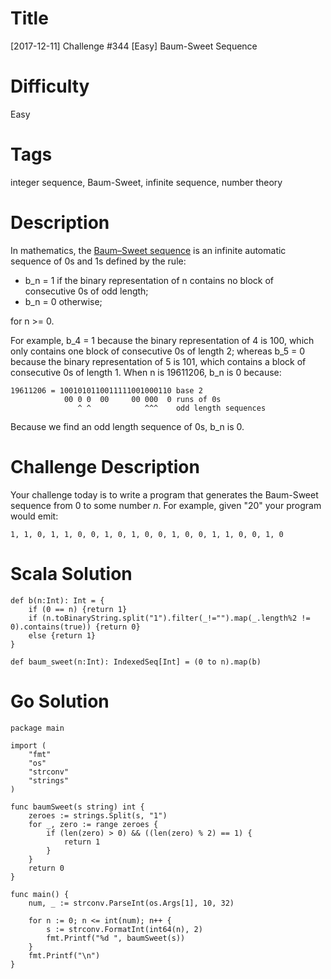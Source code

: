 # Title

[2017-12-11] Challenge #344 [Easy] Baum-Sweet Sequence

# Difficulty

Easy

# Tags

integer sequence, Baum-Sweet, infinite sequence, number theory

# Description

In mathematics, the [Baum–Sweet sequence](https://en.wikipedia.org/wiki/Baum%E2%80%93Sweet_sequence) is an infinite automatic sequence of 0s and 1s defined by the rule:

* b_n = 1 if the binary representation of n contains no block of consecutive 0s of odd length;
* b_n = 0 otherwise;

for n >= 0.

For example, b_4 = 1 because the binary representation of 4 is 100, which only contains one block of consecutive 0s of length 2; whereas b_5 = 0 because the binary representation of 5 is 101, which contains a block of consecutive 0s of length 1. When n is 19611206, b_n is 0 because:

    19611206 = 1001010110011111001000110 base 2
                00 0 0  00     00 000  0 runs of 0s
                   ^ ^            ^^^    odd length sequences
               
Because we find an odd length sequence of 0s, b_n is 0. 
 
# Challenge Description

Your challenge today is to write a program that generates the Baum-Sweet sequence from 0 to some number *n*. For example, given "20" your program would emit:

    1, 1, 0, 1, 1, 0, 0, 1, 0, 1, 0, 0, 1, 0, 0, 1, 1, 0, 0, 1, 0

# Scala Solution

    def b(n:Int): Int = {
        if (0 == n) {return 1}
        if (n.toBinaryString.split("1").filter(_!="").map(_.length%2 != 0).contains(true)) {return 0}
        else {return 1}
    }

    def baum_sweet(n:Int): IndexedSeq[Int] = (0 to n).map(b)

# Go Solution

    package main

    import (
    	"fmt"
    	"os"
    	"strconv"
    	"strings"
    )

    func baumSweet(s string) int {
    	zeroes := strings.Split(s, "1")
    	for _, zero := range zeroes {
    		if (len(zero) > 0) && ((len(zero) % 2) == 1) {
    			return 1
    		}
    	}
    	return 0
    }

    func main() {
    	num, _ := strconv.ParseInt(os.Args[1], 10, 32)

    	for n := 0; n <= int(num); n++ {
    		s := strconv.FormatInt(int64(n), 2)
    		fmt.Printf("%d ", baumSweet(s))
    	}
    	fmt.Printf("\n")
    }
